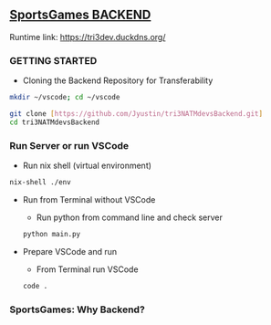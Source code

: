 ## [SportsGames BACKEND](https://github.com/Jyustin/tri3NATMdevsBackend)
Runtime link: https://tri3dev.duckdns.org/

### GETTING STARTED

- Cloning the Backend Repository for Transferability

```bash
mkdir ~/vscode; cd ~/vscode

git clone [https://github.com/Jyustin/tri3NATMdevsBackend.git]
cd tri3NATMdevsBackend
```

### Run Server or run VSCode

- Run nix shell (virtual environment)

```bash
nix-shell ./env
```

- Run from Terminal without VSCode

    - Run python from command line and check server
    ```bash
    python main.py
    ```

- Prepare VSCode and run
    
    - From Terminal run VSCode
    ```bash
    code .
    ```

### SportsGames: Why Backend?
> 
